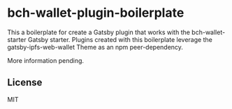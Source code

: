 # bch-wallet-plugin-boilerplate

This a boilerplate for create a Gatsby plugin that works with the
bch-wallet-starter Gatsby starter. Plugins created with this boilerplate
leverage the gatsby-ipfs-web-wallet Theme as an npm peer-dependency.

More information pending.

## License
MIT
